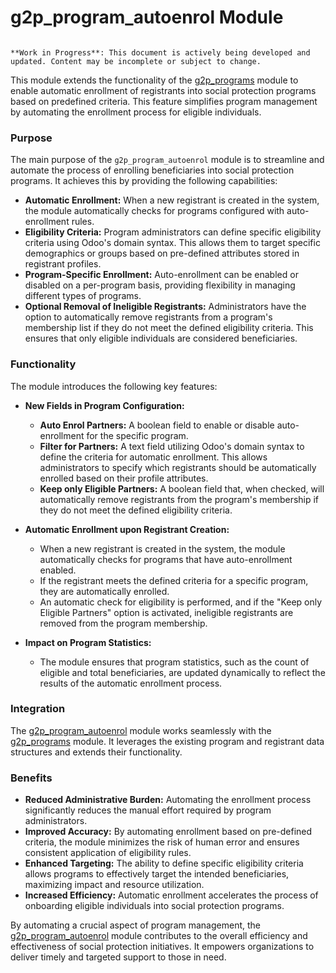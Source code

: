 # g2p_program_autoenrol Module

```{warning}

**Work in Progress**: This document is actively being developed and updated. Content may be incomplete or subject to change.
```

This module extends the functionality of the [g2p_programs](g2p_programs) module to enable automatic enrollment of registrants into social protection programs based on predefined criteria. This feature simplifies program management by automating the enrollment process for eligible individuals.

### Purpose

The main purpose of the `g2p_program_autoenrol` module is to streamline and automate the process of enrolling beneficiaries into social protection programs. It achieves this by providing the following capabilities:

- **Automatic Enrollment:** When a new registrant is created in the system, the module automatically checks for programs configured with auto-enrollment rules.
- **Eligibility Criteria:** Program administrators can define specific eligibility criteria using Odoo's domain syntax. This allows them to target specific demographics or groups based on pre-defined attributes stored in registrant profiles.
- **Program-Specific Enrollment:** Auto-enrollment can be enabled or disabled on a per-program basis, providing flexibility in managing different types of programs.
- **Optional Removal of Ineligible Registrants:**  Administrators have the option to automatically remove registrants from a program's membership list if they do not meet the defined eligibility criteria. This ensures that only eligible individuals are considered beneficiaries.

### Functionality

The module introduces the following key features:

- **New Fields in Program Configuration:**
    - **Auto Enrol Partners:** A boolean field to enable or disable auto-enrollment for the specific program.
    - **Filter for Partners:** A text field utilizing Odoo's domain syntax to define the criteria for automatic enrollment. This allows administrators to specify which registrants should be automatically enrolled based on their profile attributes.
    - **Keep only Eligible Partners:**  A boolean field that, when checked, will automatically remove registrants from the program's membership if they do not meet the defined eligibility criteria.

- **Automatic Enrollment upon Registrant Creation:**
    - When a new registrant is created in the system, the module automatically checks for programs that have auto-enrollment enabled.
    - If the registrant meets the defined criteria for a specific program, they are automatically enrolled.
    - An automatic check for eligibility is performed, and if the  "Keep only Eligible Partners" option is activated, ineligible registrants are removed from the program membership.

- **Impact on Program Statistics:**
    - The module ensures that program statistics, such as the count of eligible and total beneficiaries, are updated dynamically to reflect the results of the automatic enrollment process.

### Integration

The [g2p_program_autoenrol](g2p_program_autoenrol) module works seamlessly with the [g2p_programs](g2p_programs) module. It leverages the existing program and registrant data structures and extends their functionality. 

### Benefits

- **Reduced Administrative Burden:** Automating the enrollment process significantly reduces the manual effort required by program administrators.
- **Improved Accuracy:** By automating enrollment based on pre-defined criteria, the module minimizes the risk of human error and ensures consistent application of eligibility rules.
- **Enhanced Targeting:** The ability to define specific eligibility criteria allows programs to effectively target the intended beneficiaries, maximizing impact and resource utilization.
- **Increased Efficiency:**  Automatic enrollment accelerates the process of onboarding eligible individuals into social protection programs.

By automating a crucial aspect of program management, the [g2p_program_autoenrol](g2p_program_autoenrol) module contributes to the overall efficiency and effectiveness of social protection initiatives. It empowers organizations to deliver timely and targeted support to those in need. 
